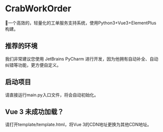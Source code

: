 # CrabWorkOrder
🚀一个高效的，轻量化的工单服务支持系统，使用Python3+Vue3+ElementPlus构建。

## 推荐的环境
我们非常建议您使用 JetBrains PyCharm 进行开发，因为他拥有自动补全、自动纠错等功能，更方便自定义。

## 启动项目
请直接运行main.py入口文件，将会自动初始化。

## Vue 3 未成功加载？
请打开template/template.html，将Vue 3的CDN地址更换为其他CDN地址。
